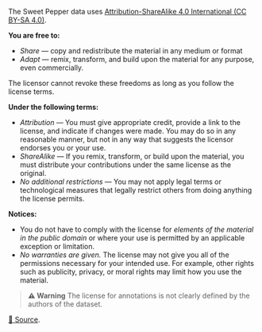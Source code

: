 The Sweet Pepper data uses [Attribution-ShareAlike 4.0 International (CC BY-SA 4.0)](https://creativecommons.org/licenses/by-sa/4.0/).

**You are free to:**

- *Share* — copy and redistribute the material in any medium or format
- *Adapt* — remix, transform, and build upon the material for any purpose, even commercially.

The licensor cannot revoke these freedoms as long as you follow the license terms.

**Under the following terms:**

- *Attribution* — You must give appropriate credit, provide a link to the license, and indicate if changes were made. You may do so in any reasonable manner, but not in any way that suggests the licensor endorses you or your use.
- *ShareAlike* — If you remix, transform, or build upon the material, you must distribute your contributions under the same license as the original.
- *No additional restrictions* — You may not apply legal terms or technological measures that legally restrict others from doing anything the license permits.

**Notices:**

- You do not have to comply with the license for *elements of the material in the public domain* or where your use is permitted by an applicable exception or limitation.
- *No warranties are given.* The license may not give you all of the permissions necessary for your intended use. For example, other rights such as publicity, privacy, or moral rights may limit how you use the material.

> **⚠️ Warning** The license for annotations is not clearly defined by the authors of the dataset.

[🔗 Source](https://www.kaggle.com/datasets/lemontyc/sweet-pepper).
